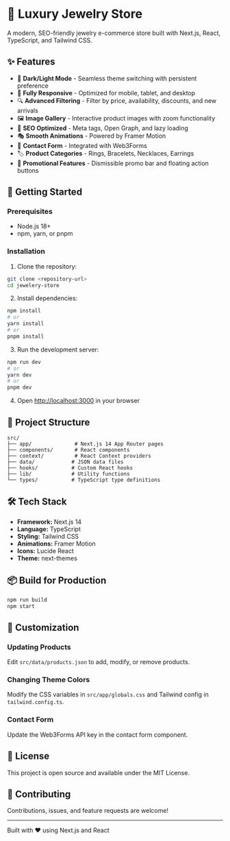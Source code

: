 # 💎 Luxury Jewelry Store

A modern, SEO-friendly jewelry e-commerce store built with Next.js, React, TypeScript, and Tailwind CSS.

## ✨ Features

- 🎨 **Dark/Light Mode** - Seamless theme switching with persistent preference
- 📱 **Fully Responsive** - Optimized for mobile, tablet, and desktop
- 🔍 **Advanced Filtering** - Filter by price, availability, discounts, and new arrivals
- 🖼️ **Image Gallery** - Interactive product images with zoom functionality
- 🎯 **SEO Optimized** - Meta tags, Open Graph, and lazy loading
- 🎭 **Smooth Animations** - Powered by Framer Motion
- 📧 **Contact Form** - Integrated with Web3Forms
- 🏷️ **Product Categories** - Rings, Bracelets, Necklaces, Earrings
- 🎉 **Promotional Features** - Dismissible promo bar and floating action buttons

## 🚀 Getting Started

### Prerequisites

- Node.js 18+
- npm, yarn, or pnpm

### Installation

1. Clone the repository:

```bash
git clone <repository-url>
cd jewelery-store
```

2. Install dependencies:

```bash
npm install
# or
yarn install
# or
pnpm install
```

3. Run the development server:

```bash
npm run dev
# or
yarn dev
# or
pnpm dev
```

4. Open [http://localhost:3000](http://localhost:3000) in your browser

## 📁 Project Structure

```
src/
├── app/              # Next.js 14 App Router pages
├── components/       # React components
├── context/          # React Context providers
├── data/            # JSON data files
├── hooks/           # Custom React hooks
├── lib/             # Utility functions
└── types/           # TypeScript type definitions
```

## 🛠️ Tech Stack

- **Framework:** Next.js 14
- **Language:** TypeScript
- **Styling:** Tailwind CSS
- **Animations:** Framer Motion
- **Icons:** Lucide React
- **Theme:** next-themes

## 📦 Build for Production

```bash
npm run build
npm start
```

## 🎨 Customization

### Updating Products

Edit `src/data/products.json` to add, modify, or remove products.

### Changing Theme Colors

Modify the CSS variables in `src/app/globals.css` and Tailwind config in `tailwind.config.ts`.

### Contact Form

Update the Web3Forms API key in the contact form component.

## 📝 License

This project is open source and available under the MIT License.

## 🤝 Contributing

Contributions, issues, and feature requests are welcome!

---

Built with ❤️ using Next.js and React
